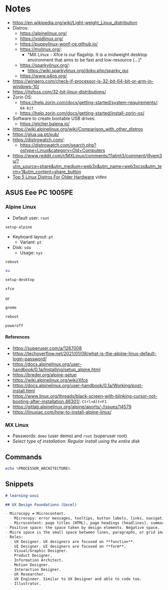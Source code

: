 # Notes

- https://en.wikipedia.org/wiki/Light-weight_Linux_distribution
- Distros:
  - https://alpinelinux.org/
  - https://voidlinux.org/
  - https://puppylinux-woof-ce.github.io/
  - https://mxlinux.org/:
    - "MX Linux - Xfce is our flagship. It is a midweight desktop environment that aims to be fast and low-resource (...)"
  - https://sparkylinux.org/:
    - https://wiki.sparkylinux.org/doku.php/sparky_gui
  - https://www.q4os.org/
- https://winaero.com/check-if-processor-is-32-bit-64-bit-or-arm-in-windows-10/
- https://itsfoss.com/32-bit-linux-distributions/
- Zorin OS:
  - https://help.zorin.com/docs/getting-started/system-requirements/: `64-bit`
  - https://help.zorin.com/docs/getting-started/install-zorin-os/
- Software to create bootable USB drives:
  - https://etcher.balena.io/
- https://wiki.alpinelinux.org/wiki/Comparison_with_other_distros
- https://glua.ua.pt/pub/
- https://distrowatch.com/:
  - https://distrowatch.com/search.php?ostype=Linux&category=Old+Computers
- https://www.reddit.com/r/MXLinux/comments/11atmt3/comment/j9vem3u/?utm_source=share&utm_medium=web3x&utm_name=web3xcss&utm_term=1&utm_content=share_button
- [Top 5 Linux Distros For Older Hardware](https://www.youtube.com/watch?v=qUpdHF69BQY) video

## ASUS Eee PC 1005PE

### Alpine Linux

- Default user: `root`

```bash
setup-alpine
```

- Keyboard layout: `pt`
  - Variant: `pt`
- Disk: `sda`
  - Usage: `sys`

```bash
reboot
```

```bash
su
```

```bash
setup-desktop
```

```bash
xfce
```

or

```bash
gnome
```

```bash
reboot
```

```bash
poweroff
```

#### References

- https://superuser.com/a/1267008
- https://techoverflow.net/2021/01/09/what-is-the-alpine-linux-default-login-password/
- https://docs.alpinelinux.org/user-handbook/0.1a/Installing/setup_alpine.html
- https://breder.org/alpine-setup
- https://wiki.alpinelinux.org/wiki/Xfce
- https://docs.alpinelinux.org/user-handbook/0.1a/Working/post-install.html
- https://www.linux.org/threads/black-screen-with-blinking-cursor-not-booting-after-installation.46301/: `Ctrl+Alt+F1`
- https://gitlab.alpinelinux.org/alpine/aports/-/issues/14579
- https://linuxiac.com/how-to-install-alpine-linux/

### MX Linux

- Passwords: `demo` (user demo) and `root` (superuser root)
- _Select type of installation_: _Regular install using the entire disk_

## Commands

```powershell
echo %PROCESSOR_ARCHITECTURE%
```

## Snippets

```markdown
# learning-uxui

## UX Design Foundations (Uxcel)

- Microcopy ≠ Microcontent.
  - Microcopy: error messages, tooltips, button labels, links, navigation menus, etc.
  - Microcontent: page titles (HTML), page headings (headlines), summaries, tips, etc.
- Positive space: the space taken by design elements. Negative space.
- Micro space is the small space between lines, paragraphs, or grid images. Macro space is the large area around a design layout and between its major elements.
- Roles:
  - UX Designer. UX designers are focused on **function**.
  - UI Designer. UI designers are focused on **form**.
  - Visual/Graphic Designer.
  - Product Designer.
  - Information Architect.
  - Motion Designer.
  - Interaction Designer.
  - UX Researcher.
  - UX Engineer. Similar to UX Designer and able to code too.
  - Illustrator.
```
